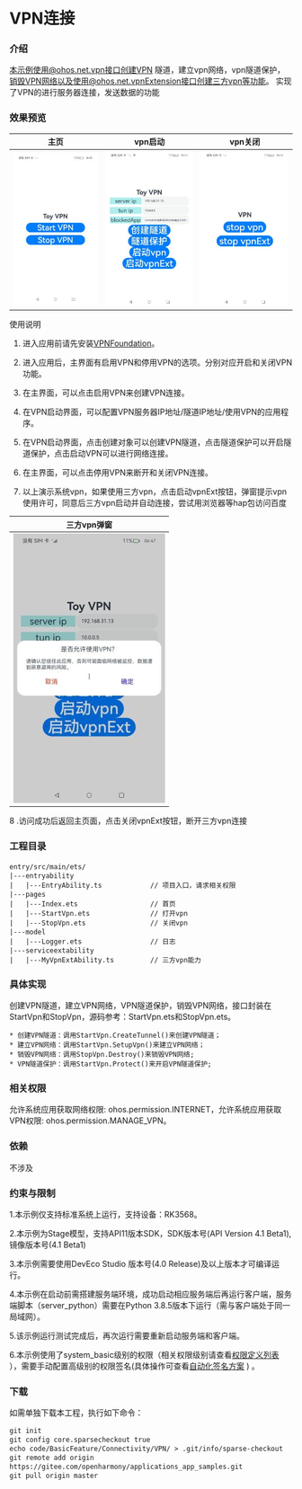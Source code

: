 # VPN连接

### 介绍
本示例使用@ohos.net.vpn接口创建VPN 隧道，建立vpn网络，vpn隧道保护，销毁VPN网络以及使用@ohos.net.vpnExtension接口创建三方vpn等功能。
实现了VPN的进行服务器连接，发送数据的功能

### 效果预览
| 主页                             | vpn启动                              | vpn关闭                                     | 
| ------------------------------ | --------------------------------- | --------------------------------------- |
| ![main.jpeg](sceenshots%2Fmain.jpeg) | ![start.jpeg](sceenshots%2Fstart.jpeg) | ![stop.jpeg](sceenshots%2Fstop.jpeg) |

 使用说明
1. 进入应用前请先安装[VPNFoundation](./lib/VPNFoundation-1.0.0.hap)。
2. 进入应用后，主界面有启用VPN和停用VPN的选项。分别对应开启和关闭VPN功能。
3. 在主界面，可以点击启用VPN来创建VPN连接。
4. 在VPN启动界面，可以配置VPN服务器IP地址/隧道IP地址/使用VPN的应用程序。
5. 在VPN启动界面，点击创建对象可以创建VPN隧道，点击隧道保护可以开启隧道保护，点击启动VPN可以进行网络连接。
6. 在主界面，可以点击停用VPN来断开和关闭VPN连接。

7. 以上演示系统vpn，如果使用三方vpn，点击启动vpnExt按钮，弹窗提示vpn使用许可，同意后三方vpn启动并自动连接，尝试用浏览器等hap包访问百度

| 三方vpn弹窗                             |
| ------------------------------ |
| ![vpnextension.jpeg](sceenshots%2Fvpnextension.jpeg)|

8 .访问成功后返回主页面，点击关闭vpnExt按钮，断开三方vpn连接

### 工程目录

```
entry/src/main/ets/
|---entryability
|   |---EntryAbility.ts            // 项目入口，请求相关权限
|---pages
|   |---Index.ets                  // 首页
|   |---StartVpn.ets               // 打开vpn
|   |---StopVpn.ets                // 关闭vpn
|---model
|   |---Logger.ets                 // 日志
|---serviceextability
|   |---MyVpnExtAbility.ts         // 三方vpn能力

```

### 具体实现

创建VPN隧道，建立VPN网络，VPN隧道保护，销毁VPN网络，接口封装在StartVpn和StopVpn，源码参考：StartVpn.ets和StopVpn.ets。

    * 创建VPN隧道：调用StartVpn.CreateTunnel()来创建VPN隧道；
    * 建立VPN网络：调用StartVpn.SetupVpn()来建立VPN网络；
    * 销毁VPN网络：调用StopVpn.Destroy()来销毁VPN网络;
    * VPN隧道保护：调用StartVpn.Protect()来开启VPN隧道保护;

### 相关权限
允许系统应用获取网络权限: ohos.permission.INTERNET，允许系统应用获取VPN权限: ohos.permission.MANAGE_VPN。

### 依赖

不涉及

### 约束与限制

1.本示例仅支持标准系统上运行，支持设备：RK3568。

2.本示例为Stage模型，支持API11版本SDK，SDK版本号(API Version 4.1 Beta1),镜像版本号(4.1 Beta1)

3.本示例需要使用DevEco Studio 版本号(4.0 Release)及以上版本才可编译运行。

4.本示例在启动前需搭建服务端环境，成功启动相应服务端后再运行客户端，服务端脚本（server_python）需要在Python 3.8.5版本下运行（需与客户端处于同一局域网）。

5.该示例运行测试完成后，再次运行需要重新启动服务端和客户端。

6.本示例使用了system_basic级别的权限（相关权限级别请查看[权限定义列表](https://gitee.com/openharmony/docs/blob/master/zh-cn/application-dev/security/AccessToken/permissions-for-all.md) ），需要手动配置高级别的权限签名(具体操作可查看[自动化签名方案](https://developer.harmonyos.com/cn/docs/documentation/doc-guides/ohos-auto-configuring-signature-information-0000001271659465) ) 。

### 下载

如需单独下载本工程，执行如下命令：

```
git init
git config core.sparsecheckout true
echo code/BasicFeature/Connectivity/VPN/ > .git/info/sparse-checkout
git remote add origin https://gitee.com/openharmony/applications_app_samples.git
git pull origin master
```
